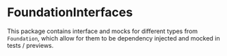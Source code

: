 # FoundationInterfaces

This package contains interface and mocks for different types from `Foundation`, which allow for them to be dependency injected and mocked in tests / previews.
